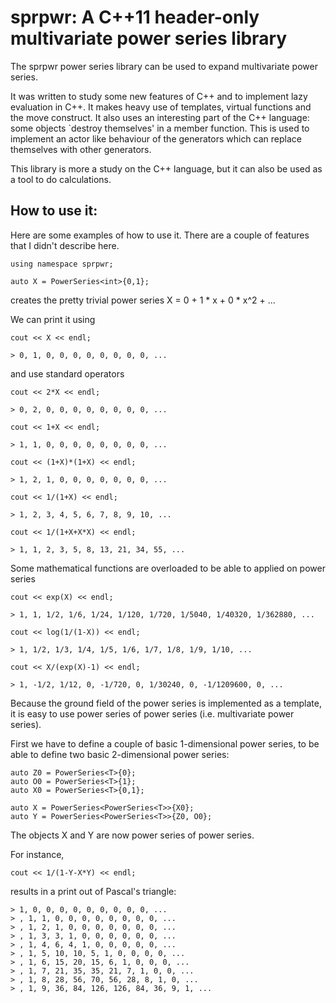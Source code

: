 sprpwr: A C++11 header-only multivariate power series library
===========================================================

The sprpwr power series library can be used to expand multivariate power series.

It was written to study some new features of C++ and to implement lazy evaluation in C++. It makes heavy use of templates, virtual functions and the move construct. It also uses an interesting part of the C++ language: some objects `destroy themselves' in a member function. This is used to implement an actor like behaviour of the generators which can replace themselves with other generators. 

This library is more a study on the C++ language, but it can also be used as a tool to do calculations. 

How to use it:
--------------

Here are some examples of how to use it. There are a couple of features that I didn't describe here.
  
    using namespace sprpwr;

    auto X = PowerSeries<int>{0,1};

creates the pretty trivial power series X = 0 + 1 * x + 0 * x^2 + ...

We can print it using 

    cout << X << endl;

    > 0, 1, 0, 0, 0, 0, 0, 0, 0, 0, ...

and use standard operators

    cout << 2*X << endl;

    > 0, 2, 0, 0, 0, 0, 0, 0, 0, 0, ...

    cout << 1+X << endl;

    > 1, 1, 0, 0, 0, 0, 0, 0, 0, 0, ...

    cout << (1+X)*(1+X) << endl;

    > 1, 2, 1, 0, 0, 0, 0, 0, 0, 0, ...

    cout << 1/(1+X) << endl;

    > 1, 2, 3, 4, 5, 6, 7, 8, 9, 10, ...

    cout << 1/(1+X+X*X) << endl;

    > 1, 1, 2, 3, 5, 8, 13, 21, 34, 55, ...

Some mathematical functions are overloaded to be able to applied on power series

    cout << exp(X) << endl;

    > 1, 1, 1/2, 1/6, 1/24, 1/120, 1/720, 1/5040, 1/40320, 1/362880, ...

    cout << log(1/(1-X)) << endl;

    > 1, 1/2, 1/3, 1/4, 1/5, 1/6, 1/7, 1/8, 1/9, 1/10, ...

    cout << X/(exp(X)-1) << endl;

    > 1, -1/2, 1/12, 0, -1/720, 0, 1/30240, 0, -1/1209600, 0, ...

Because the ground field of the power series is implemented as a template, it is easy to use power series of power series (i.e. multivariate power series).

First we have to define a couple of basic 1-dimensional power series, to be able to define two basic 2-dimensional power series:

    auto Z0 = PowerSeries<T>{0};
    auto O0 = PowerSeries<T>{1};
    auto X0 = PowerSeries<T>{0,1};

    auto X = PowerSeries<PowerSeries<T>>{X0};
    auto Y = PowerSeries<PowerSeries<T>>{Z0, O0};

The objects X and Y are now power series of power series.

For instance, 

    cout << 1/(1-Y-X*Y) << endl;

results in a print out of Pascal's triangle:
    
    > 1, 0, 0, 0, 0, 0, 0, 0, 0, 0, ...
    > , 1, 1, 0, 0, 0, 0, 0, 0, 0, 0, ...
    > , 1, 2, 1, 0, 0, 0, 0, 0, 0, 0, ...
    > , 1, 3, 3, 1, 0, 0, 0, 0, 0, 0, ...
    > , 1, 4, 6, 4, 1, 0, 0, 0, 0, 0, ...
    > , 1, 5, 10, 10, 5, 1, 0, 0, 0, 0, ...
    > , 1, 6, 15, 20, 15, 6, 1, 0, 0, 0, ...
    > , 1, 7, 21, 35, 35, 21, 7, 1, 0, 0, ...
    > , 1, 8, 28, 56, 70, 56, 28, 8, 1, 0, ...
    > , 1, 9, 36, 84, 126, 126, 84, 36, 9, 1, ...

